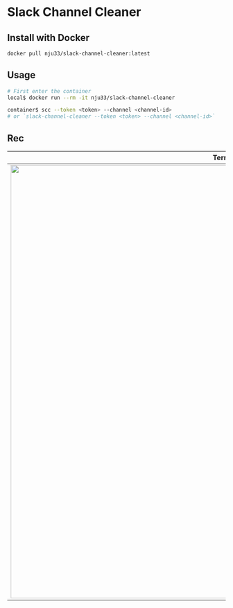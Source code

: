 # Slack Channel Cleaner

## Install with Docker

```sh
docker pull nju33/slack-channel-cleaner:latest
```

## Usage

```sh
# First enter the container
local$ docker run --rm -it nju33/slack-channel-cleaner

container$ scc --token <token> --channel <channel-id>
# or `slack-channel-cleaner --token <token> --channel <channel-id>`
```

## Rec

|Terminal|Slack|
|:--:|:--:|
|<a href="https://asciinema.org/a/Wpsgmfj8dGgI4584scSO4aWbT"><img width="1000px" src="https://asciinema.org/a/Wpsgmfj8dGgI4584scSO4aWbT.svg"></a> | <a href="https://gyazo.com/d16ab47797a8743830e0efa27fe501b5"><img width="1000px" src="https://i.gyazo.com/d16ab47797a8743830e0efa27fe501b5.gif"></a>|
